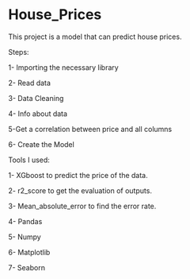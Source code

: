 # House_Prices

This project is a model that can predict house prices.





Steps: 

1- Importing the necessary library

2- Read data

3- Data Cleaning 

4- Info about data

5-Get a correlation between price and all columns

6- Create the Model 





Tools I used:

1- XGboost to predict the price of the data.

2- r2_score to get the evaluation of outputs.

3- Mean_absolute_error to find the error rate.

4- Pandas 

5- Numpy

6- Matplotlib 

7- Seaborn 

